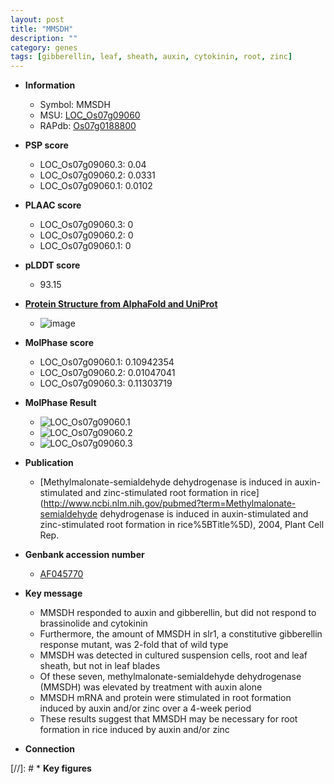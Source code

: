 ```yaml
---
layout: post
title: "MMSDH"
description: ""
category: genes
tags: [gibberellin, leaf, sheath, auxin, cytokinin, root, zinc]
---
```


* **Information**  
    + Symbol: MMSDH  
    + MSU: [LOC_Os07g09060](http://rice.plantbiology.msu.edu/cgi-bin/ORF_infopage.cgi?orf=LOC_Os07g09060)  
    + RAPdb: [Os07g0188800](http://rapdb.dna.affrc.go.jp/viewer/gbrowse_details/irgsp1?name=Os07g0188800)  

* **PSP score**  
    + LOC_Os07g09060.3: 0.04 
    + LOC_Os07g09060.2: 0.0331 
    + LOC_Os07g09060.1: 0.0102 

* **PLAAC score**  
    + LOC_Os07g09060.3: 0 
    + LOC_Os07g09060.2: 0 
    + LOC_Os07g09060.1: 0 

* **pLDDT score**
    + 93.15

* **[Protein Structure from AlphaFold and UniProt](https://www.uniprot.org/uniprotkb/Q6Z4E4/entry#structure)**
    + ![image](https://ricepsp.github.io/images/Q6/AF-Q6Z4E4-F1.png)

* **MolPhase score**
    + LOC_Os07g09060.1: 0.10942354
    + LOC_Os07g09060.2: 0.01047041
    + LOC_Os07g09060.3: 0.11303719

* **MolPhase Result**
    + ![LOC_Os07g09060.1](https://304243504.github.io/Pictures/LOC_Os07g/LOC_Os07g09060.1.png)
    + ![LOC_Os07g09060.2](https://304243504.github.io/Pictures/LOC_Os07g/LOC_Os07g09060.2.png)
    + ![LOC_Os07g09060.3](https://304243504.github.io/Pictures/LOC_Os07g/LOC_Os07g09060.3.png)

* **Publication**  
    + [Methylmalonate-semialdehyde dehydrogenase is induced in auxin-stimulated and zinc-stimulated root formation in rice](http://www.ncbi.nlm.nih.gov/pubmed?term=Methylmalonate-semialdehyde dehydrogenase is induced in auxin-stimulated and zinc-stimulated root formation in rice%5BTitle%5D), 2004, Plant Cell Rep.

* **Genbank accession number**  
    + [AF045770](http://www.ncbi.nlm.nih.gov/nuccore/AF045770)

* **Key message**  
    + MMSDH responded to auxin and gibberellin, but did not respond to brassinolide and cytokinin
    + Furthermore, the amount of MMSDH in slr1, a constitutive gibberellin response mutant, was 2-fold that of wild type
    + MMSDH was detected in cultured suspension cells, root and leaf sheath, but not in leaf blades
    + Of these seven, methylmalonate-semialdehyde dehydrogenase (MMSDH) was elevated by treatment with auxin alone
    + MMSDH mRNA and protein were stimulated in root formation induced by auxin and/or zinc over a 4-week period
    + These results suggest that MMSDH may be necessary for root formation in rice induced by auxin and/or zinc

* **Connection**  

[//]: # * **Key figures**  


